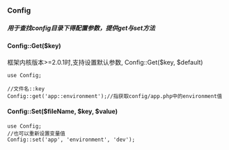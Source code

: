 ### Config

##### 用于查找config目录下得配置参数，提供get与set方法

#### Config::Get\($key\)

框架内核版本>=2.0.1时,支持设置默认参数, Config::Get\($key, $default\)
```
use Config;

//文件名::key
Config::get('app::environment');//指获取config/app.php中的environment值
```

#### Config::Set\($fileName, $key, $value\)

```
use Config;
//也可以重新设置变量值
Config::set('app', 'environment', 'dev');
```




